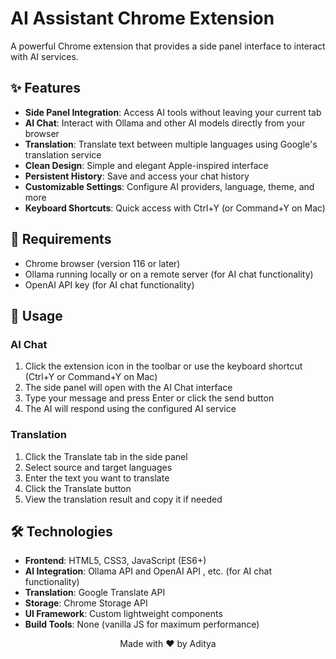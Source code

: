 # AI Assistant Chrome Extension


A powerful Chrome extension that provides a side panel interface to interact with AI services.


## ✨ Features

- **Side Panel Integration**: Access AI tools without leaving your current tab
- **AI Chat**: Interact with Ollama and other AI models directly from your browser
- **Translation**: Translate text between multiple languages using Google's translation service
- **Clean Design**: Simple and elegant Apple-inspired interface
- **Persistent History**: Save and access your chat history
- **Customizable Settings**: Configure AI providers, language, theme, and more
- **Keyboard Shortcuts**: Quick access with Ctrl+Y (or Command+Y on Mac)

## 🔧 Requirements

- Chrome browser (version 116 or later)
- Ollama running locally or on a remote server (for AI chat functionality)
- OpenAI API key (for AI chat functionality)

## 🚀 Usage

### AI Chat

1. Click the extension icon in the toolbar or use the keyboard shortcut (Ctrl+Y or Command+Y on Mac)
2. The side panel will open with the AI Chat interface
3. Type your message and press Enter or click the send button
4. The AI will respond using the configured AI service

### Translation

1. Click the Translate tab in the side panel
2. Select source and target languages
3. Enter the text you want to translate
4. Click the Translate button
5. View the translation result and copy it if needed

## 🛠️ Technologies

- **Frontend**: HTML5, CSS3, JavaScript (ES6+)
- **AI Integration**: Ollama API and OpenAI API , etc. (for AI chat functionality) 
- **Translation**: Google Translate API
- **Storage**: Chrome Storage API
- **UI Framework**: Custom lightweight components
- **Build Tools**: None (vanilla JS for maximum performance)




<div align="center">
Made with ❤️ by Aditya
</div>
